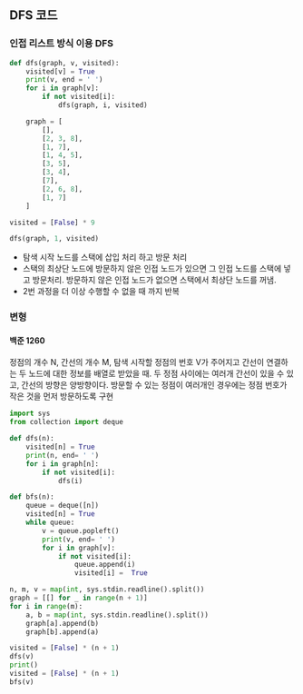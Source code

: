 ## DFS 코드

### 인접 리스트 방식 이용 DFS

```python
def dfs(graph, v, visited):
	visited[v] = True
	print(v, end = ' ')
	for i in graph[v]:
		if not visited[i]:
			dfs(graph, i, visited)

	graph = [
		[],
		[2, 3, 8],
		[1, 7],
		[1, 4, 5],
		[3, 5],
		[3, 4],
		[7],
		[2, 6, 8],
		[1, 7]
	]

visited = [False] * 9

dfs(graph, 1, visited)
```

- 탐색 시작 노드를 스택에 삽입 처리 하고 방문 처리
- 스택의 최상단 노드에 방문하지 않은 인접 노드가 있으면 그 인접 노드를 스택에 넣고 방문처리. 방문하지 않은 인접 노드가 없으면 스택에서 최상단 노드를 꺼냄.
- 2번 과정을 더 이상 수행할 수 없을 때 까지 반복

### 변형

#### 백준 1260

정점의 개수 N, 간선의 개수 M, 탐색 시작할 정점의 번호 V가 주어지고 간선이 연결하는 두 노드에 대한 정보를 배열로 받았을 때. 두 정점 사이에는 여러개 간선이 있을 수 있고, 간선의 방향은 양방향이다. 방문할 수 있는 정점이 여러개인 경우에는 정점 번호가 작은 것을 먼저 방문하도록 구현

```python
import sys
from collection import deque

def dfs(n):
	visited[n] = True
	print(n, end= ' ')
	for i in graph[n]:
		if not visited[i]:
			dfs(i)

def bfs(n):
	queue = deque([n])
	visited[n] = True
	while queue:
		v = queue.popleft()
		print(v, end= ' ')
		for i in graph[v]:
			if not visited[i]:
				queue.append(i)
				visited[i] =  True

n, m, v = map(int, sys.stdin.readline().split())
graph = [[] for _ in range(n + 1)]
for i in range(m):
	a, b = map(int, sys.stdin.readline().split())
	graph[a].append(b)
	graph[b].append(a)

visited = [False] * (n + 1)
dfs(v)
print()
visited = [False] * (n + 1)
bfs(v)
```

